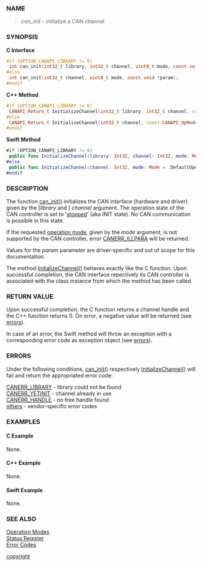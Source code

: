 ### NAME

> *can_init* - initialize a CAN channel

### SYNOPSIS

<a id="can_init"></a>
**C Interface**
```C
#if (OPTION_CANAPI_LIBRARY != 0)
 int can_init(int32_t library, int32_t channel, uint8_t mode, const void *param);
#else
 int can_init(int32_t channel, uint8_t mode, const void *param);
#endif
```
<a id="initializechannel"></a>
**C++ Method**
```C++
#if (OPTION_CANAPI_LIBRARY != 0)
 CANAPI_Return_t InitializeChannel(int32_t library, int32_t channel, const CANAPI_OpMode_t &opMode, const void *param = NULL);
#else
 CANAPI_Return_t InitializeChannel(int32_t channel, const CANAPI_OpMode_t &opMode, const void *param = NULL);
#endif
```
<a id="func_initializechannel"></a>
**Swift Method**
```Swift
#if (OPTION_CANAPI_LIBRARY != 0)
 public func InitializeChannel(library: Int32, channel: Int32, mode: Mode = .DefaultOperationMode) throws
#else
 public func InitializeChannel(channel: Int32, mode: Mode = .DefaultOperationMode) throws
#endif
```

### DESCRIPTION

The function [can_init()](#can_init) initializes the CAN interface (hardware and driver) given by the [*library* and ] *channel* argument.
The operation state of the CAN controller is set to '[stopped](/reference/status_register#status_bit_can_stopped)' (aka INIT state).
No CAN communication is possible in this state.

If the requested [operation mode](/reference/operation_modes#name), given by the *mode* argument, is not supported by the CAN controller, error [CANERR_ILLPARA](/reference/error_codes#error_illpara) will be returned.

Values for the *param* parameter are driver-specific and out of scope for this documentation.

The method [InitializeChannel()](#initializechannel) behaves exactly like the C function.
Upon successful completion, the CAN interface repectively its CAN controller is associated with the class instance from which the method has been called.

### RETURN VALUE

Upon successful completion, the C function returns a channel handle and the C++ function returns 0. On error, a negative value will be returned (see [errors](#errors)).

In case of an error, the Swift method will throw an exception with a corresponding error code as exception object (see [errors](#errors)).

### ERRORS

Under the following conditions, [can_init()](#can_init) respectively [InitializeChannel()](#initializechannel) will fail and return the appropriated error code:

[CANERR_LIBRARY](/reference/error_codes#error_library) - library could not be found \
[CANERR_YETINIT](/reference/error_codes#error_yetinit) - channel already in use \
[CANERR_HANDLE](/reference/error_codes#error_handle)   - no free handle found \
[others](/reference/error_codes#error_vendor)          - vendor-specific error codes

### EXAMPLES

#### C Example

None.

#### C++ Example

None.

#### Swift Example

None.

### SEE ALSO

[Operation Modes](/reference/operation_modes#name) \
[Status Register](/reference/status_register#name) \
[Error Codes](/reference/error_codes#name)


[copyright](../copyright.md ':include')